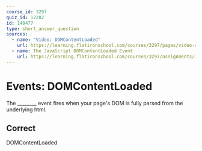 ```yaml
---
course_id: 3297
quiz_id: 12282
id: 140477
type: short_answer_question
sources:
  - name: "Video: DOMContentLoaded"
    url: https://learning.flatironschool.com/courses/3297/pages/video-domcontentloaded?module_item_id=270738
  - name: The JavaScript DOMContentLoaded Event
    url: https://learning.flatironschool.com/courses/3297/assignments/73931?module_item_id=143603
---
```


# Events: DOMContentLoaded

The \_\_\_\_\_\_\_\_ event fires when your page's DOM is fully parsed from the
underlying html.

## Correct

DOMContentLoaded
